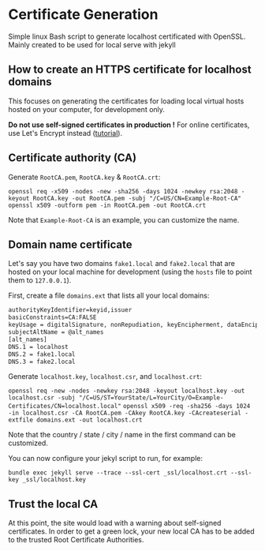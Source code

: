 # Certificate Generation

Simple linux Bash script to generate localhost certificated with OpenSSL.
Mainly created to be used for local serve with jekyll

## How to create an HTTPS certificate for localhost domains

This focuses on generating the certificates for loading local virtual hosts hosted on your computer, for development only.

**Do not use self-signed certificates in production !**
For online certificates, use Let's Encrypt instead ([tutorial](https://gist.github.com/cecilemuller/a26737699a7e70a7093d4dc115915de8)).

## Certificate authority (CA)

Generate `RootCA.pem`, `RootCA.key` & `RootCA.crt`:

`openssl req -x509 -nodes -new -sha256 -days 1024 -newkey rsa:2048 -keyout RootCA.key -out RootCA.pem -subj "/C=US/CN=Example-Root-CA"`
`openssl x509 -outform pem -in RootCA.pem -out RootCA.crt`

Note that `Example-Root-CA` is an example, you can customize the name.

## Domain name certificate

Let's say you have two domains `fake1.local` and `fake2.local` that are hosted on your local machine
for development (using the `hosts` file to point them to `127.0.0.1`).

First, create a file `domains.ext` that lists all your local domains:

```txt
authorityKeyIdentifier=keyid,issuer
basicConstraints=CA:FALSE
keyUsage = digitalSignature, nonRepudiation, keyEncipherment, dataEncipherment
subjectAltName = @alt_names
[alt_names]
DNS.1 = localhost
DNS.2 = fake1.local
DNS.3 = fake2.local
```

Generate `localhost.key`, `localhost.csr`, and `localhost.crt`:

`openssl req -new -nodes -newkey rsa:2048 -keyout localhost.key -out localhost.csr -subj "/C=US/ST=YourState/L=YourCity/O=Example-Certificates/CN=localhost.local"`
`openssl x509 -req -sha256 -days 1024 -in localhost.csr -CA RootCA.pem -CAkey RootCA.key -CAcreateserial -extfile domains.ext -out localhost.crt`

Note that the country / state / city / name in the first command  can be customized.

You can now configure your jekyl script to run, for example:

`bundle exec jekyll serve --trace --ssl-cert _ssl/localhost.crt --ssl-key _ssl/localhost.key`

## Trust the local CA

At this point, the site would load with a warning about self-signed certificates.
In order to get a green lock, your new local CA has to be added to the trusted Root Certificate Authorities.
